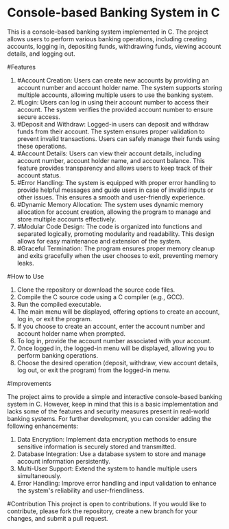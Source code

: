 # Console-based Banking System in C
This is a console-based banking system implemented in C. The project allows users to perform various banking operations, including creating accounts, logging in, depositing funds, withdrawing funds, viewing account details, and logging out.

#Features 

1.  #Account Creation: Users can create new accounts by providing an account number and account holder name. The system supports storing multiple accounts, allowing multiple users to use the banking system.
2.  #Login: Users can log in using their account number to access their account. The system verifies the provided account number to ensure secure access.
3.  #Deposit and Withdraw: Logged-in users can deposit and withdraw funds from their account. The system ensures proper validation to prevent invalid transactions. Users can safely manage their funds using these operations.
4.  #Account Details: Users can view their account details, including account number, account holder name, and account balance. This feature provides transparency and allows users to keep track of their account status.
5.  #Error Handling: The system is equipped with proper error handling to provide helpful messages and guide users in case of invalid inputs or other issues. This ensures a smooth and user-friendly experience.
6.  #Dynamic Memory Allocation: The system uses dynamic memory allocation for account creation, allowing the program to manage and store multiple accounts effectively.
7.  #Modular Code Design: The code is organized into functions and separated logically, promoting modularity and readability. This design allows for easy maintenance and extension of the system.
8.  #Graceful Termination: The program ensures proper memory cleanup and exits gracefully when the user chooses to exit, preventing memory leaks.

#How to Use
1. Clone the repository or download the source code files.
2. Compile the C source code using a C compiler (e.g., GCC).
3. Run the compiled executable.
4. The main menu will be displayed, offering options to create an account, log in, or exit the program.
5. If you choose to create an account, enter the account number and account holder name when prompted.
6. To log in, provide the account number associated with your account.
7. Once logged in, the logged-in menu will be displayed, allowing you to perform banking operations.
8. Choose the desired operation (deposit, withdraw, view account details, log out, or exit the program) from the logged-in menu.

#Improvements

The project aims to provide a simple and interactive console-based banking system in C. However, keep in mind that this is a basic implementation and lacks some of the features and security measures present in real-world banking systems. For further development, you can consider adding the following enhancements:

1. Data Encryption: Implement data encryption methods to ensure sensitive information is securely stored and transmitted.
2. Database Integration: Use a database system to store and manage account information persistently.
3. Multi-User Support: Extend the system to handle multiple users simultaneously.
4. Error Handling: Improve error handling and input validation to enhance the system's reliability and user-friendliness.

#Contribution 
This project is open to contributions. If you would like to contribute, please fork the repository, create a new branch for your changes, and submit a pull request.

















